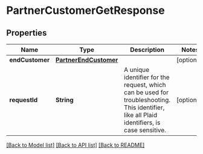 # PartnerCustomerGetResponse

## Properties
Name | Type | Description | Notes
------------ | ------------- | ------------- | -------------
**endCustomer** | [**PartnerEndCustomer**](PartnerEndCustomer.md) |  | [optional] 
**requestId** | **String** | A unique identifier for the request, which can be used for troubleshooting. This identifier, like all Plaid identifiers, is case sensitive. | [optional] 

[[Back to Model list]](../README.md#documentation-for-models) [[Back to API list]](../README.md#documentation-for-api-endpoints) [[Back to README]](../README.md)



